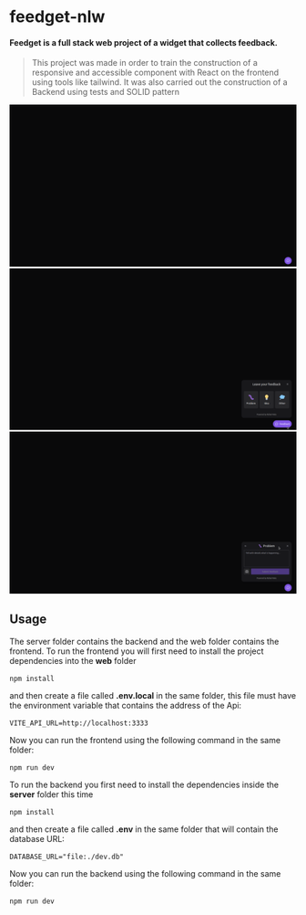 # feedget-nlw

#### Feedget is a full stack web project of a widget that collects feedback.

> This project was made in order to train the construction of a responsive and accessible component with React on the frontend using tools like tailwind. It was also carried out the construction of a Backend using tests and SOLID pattern

![](/img/1.png)
![](/img/2.png)
![](/img/3.png)

## Usage

The server folder contains the backend and the web folder contains the frontend.
To run the frontend you will first need to install the project dependencies into the **web** folder
```npm
npm install
```
and then create a file called **.env.local** in the same folder, this file must have the environment variable that contains the address of the Api:
```npm
VITE_API_URL=http://localhost:3333
```
Now you can run the frontend using the following command in the same folder:
```npm
npm run dev
```
To run the backend you first need to install the dependencies inside the **server** folder this time
```npm
npm install
```
and then create a file called **.env** in the same folder that will contain the database URL:
```npm
DATABASE_URL="file:./dev.db"
```
Now you can run the backend using the following command in the same folder:
```npm
npm run dev
```
